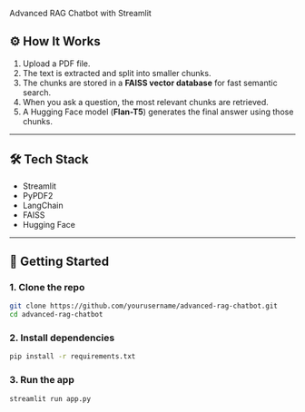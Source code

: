 Advanced RAG Chatbot with Streamlit 


## ⚙️ How It Works

1. Upload a PDF file.
2. The text is extracted and split into smaller chunks.
3. The chunks are stored in a **FAISS vector database** for fast semantic search.
4. When you ask a question, the most relevant chunks are retrieved.
5. A Hugging Face model (**Flan-T5**) generates the final answer using those chunks.

---

## 🛠️ Tech Stack

* Streamlit
* PyPDF2
* LangChain
* FAISS
* Hugging Face

---

## 🚀 Getting Started

### 1. Clone the repo

```bash
git clone https://github.com/yourusername/advanced-rag-chatbot.git
cd advanced-rag-chatbot
```

### 2. Install dependencies

```bash
pip install -r requirements.txt
```

### 3. Run the app

```bash
streamlit run app.py
```
